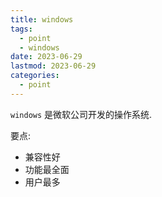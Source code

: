 ```yaml
---
title: windows
tags:
  - point
  - windows
date: 2023-06-29
lastmod: 2023-06-29
categories:
  - point
---
```


`windows` 是微软公司开发的操作系统.

要点:

- 兼容性好
- 功能最全面
- 用户最多
